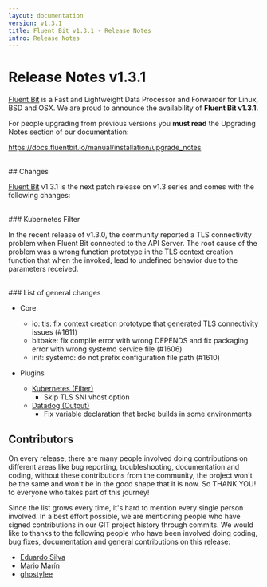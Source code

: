 ```yaml
---
layout: documentation
version: v1.3.1
title: Fluent Bit v1.3.1 - Release Notes
intro: Release Notes
---
```


# Release Notes v1.3.1

[Fluent Bit](http://fluentbit.io) is a Fast and Lightweight Data Processor and Forwarder for Linux, BSD and OSX. We are proud to announce the availability of __Fluent Bit v1.3.1__.

For people upgrading from previous versions you __must read__ the Upgrading Notes section of our documentation:

https://docs.fluentbit.io/manual/installation/upgrade_notes

<br>
## Changes

[Fluent Bit](https://fluentbit.io) v1.3.1 is the next patch release on v1.3 series and comes with the following changes:

<br>
### Kubernetes Filter

In the recent release of v1.3.0, the community reported a TLS connectivity problem when Fluent Bit connected to the API Server. The root cause of the problem was a wrong function prototype in the TLS context creation function that when the invoked, lead to undefined behavior due to the parameters received.

<br>
### List of general changes

 - Core
   - io: tls: fix context creation prototype that generated TLS connectivity issues (#1611)
   - bitbake: fix compile error with wrong DEPENDS and fix packaging error with wrong systemd service file (#1606)
   - init: systemd: do not prefix configuration file path (#1610)

 - Plugins
   - [Kubernetes (Filter)](https://docs.fluentbit.io/manual/filter/kubernetes/)
      - Skip TLS SNI vhost option
   - [Datadog (Output)](https://docs.fluentbit.io/manual/output/datadog/)
      - Fix variable declaration that broke builds in some environments

## Contributors

On every release, there are many people involved doing contributions on different areas like bug reporting, troubleshooting, documentation and coding, without these contributions from the community, the project won't be the same and won't be in the good shape that it is now. So THANK YOU! to everyone who takes part of this journey!

Since the list grows every time, it's hard to mention every single person involved. In a best effort possible, we are mentioning people who have signed contributions in our GIT project history through commits. We would like to thanks to the following people who have been involved doing coding, bug fixes, documentation and general contributions on this release:

- [Eduardo Silva](https://github.com/edsiper)
- [Mario Marín](https://github.com/mariomarin)
- [ghostylee](https://github.com/ghostylee)
